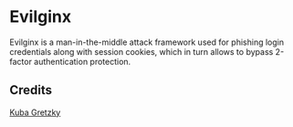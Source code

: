 # Evilginx

Evilginx is a man-in-the-middle attack framework used for phishing login credentials along with session cookies, which in turn allows to bypass 2-factor authentication protection.

## Credits

[Kuba Gretzky](https://github.com/kgretzky)

